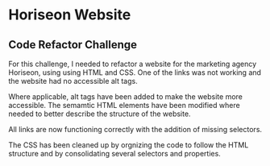 # Horiseon Website
## Code Refactor Challenge

For this challenge, I needed to refactor a website for the marketing agency Horiseon, using using HTML and CSS. One of the links was not working and the website had no accessible alt tags.

Where applicable, alt tags have been added to make the website more accessible. The semamtic HTML elements have been modified where needed to better describe the structure of the website.

All links are now functioning correctly with the addition of missing selectors. 

The CSS has been cleaned up by orgnizing the code to follow the HTML structure and by consolidating several selectors and properties. 
